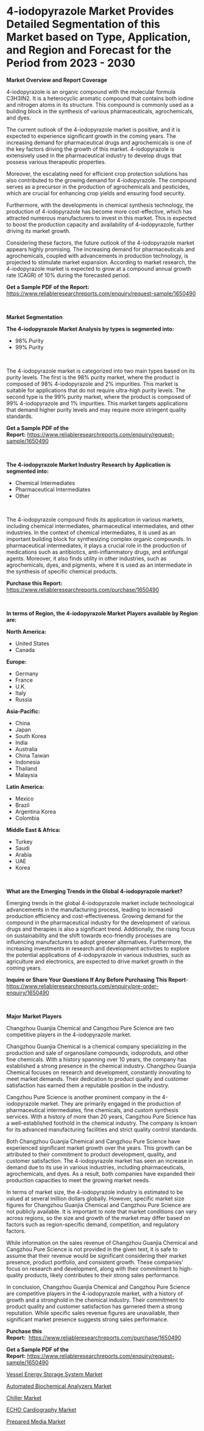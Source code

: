 <p><h1>4-iodopyrazole Market Provides Detailed Segmentation of this Market based on Type, Application, and Region and Forecast for the Period from 2023 - 2030</h1></p><p><strong>Market Overview and Report Coverage</strong></p>
<p><p>4-iodopyrazole is an organic compound with the molecular formula C3H3IN2. It is a heterocyclic aromatic compound that contains both iodine and nitrogen atoms in its structure. This compound is commonly used as a building block in the synthesis of various pharmaceuticals, agrochemicals, and dyes.</p><p>The current outlook of the 4-iodopyrazole market is positive, and it is expected to experience significant growth in the coming years. The increasing demand for pharmaceutical drugs and agrochemicals is one of the key factors driving the growth of this market. 4-iodopyrazole is extensively used in the pharmaceutical industry to develop drugs that possess various therapeutic properties.</p><p>Moreover, the escalating need for efficient crop protection solutions has also contributed to the growing demand for 4-iodopyrazole. The compound serves as a precursor in the production of agrochemicals and pesticides, which are crucial for enhancing crop yields and ensuring food security.</p><p>Furthermore, with the developments in chemical synthesis technology, the production of 4-iodopyrazole has become more cost-effective, which has attracted numerous manufacturers to invest in this market. This is expected to boost the production capacity and availability of 4-iodopyrazole, further driving its market growth.</p><p>Considering these factors, the future outlook of the 4-iodopyrazole market appears highly promising. The increasing demand for pharmaceuticals and agrochemicals, coupled with advancements in production technology, is projected to stimulate market expansion. According to market research, the 4-iodopyrazole market is expected to grow at a compound annual growth rate (CAGR) of 10% during the forecasted period.</p></p>
<p><strong>Get a Sample PDF of the Report:</strong> <a href="https://www.reliableresearchreports.com/enquiry/request-sample/1650490">https://www.reliableresearchreports.com/enquiry/request-sample/1650490</a></p>
<p>&nbsp;</p>
<p><strong>Market Segmentation</strong></p>
<p><strong>The 4-iodopyrazole Market Analysis by types is segmented into:</strong></p>
<p><ul><li>98% Purity</li><li>99% Purity</li></ul></p>
<p>&nbsp;</p>
<p><p>The 4-iodopyrazole market is categorized into two main types based on its purity levels. The first is the 98% purity market, where the product is composed of 98% 4-iodopyrazole and 2% impurities. This market is suitable for applications that do not require ultra-high purity levels. The second type is the 99% purity market, where the product is composed of 99% 4-iodopyrazole and 1% impurities. This market targets applications that demand higher purity levels and may require more stringent quality standards.</p></p>
<p><strong>Get a Sample PDF of the Report:</strong>&nbsp;<a href="https://www.reliableresearchreports.com/enquiry/request-sample/1650490">https://www.reliableresearchreports.com/enquiry/request-sample/1650490</a></p>
<p>&nbsp;</p>
<p><strong>The 4-iodopyrazole Market Industry Research by Application is segmented into:</strong></p>
<p><ul><li>Chemical Intermediates</li><li>Pharmaceutical Intermediates</li><li>Other</li></ul></p>
<p>&nbsp;</p>
<p><p>The 4-iodopyrazole compound finds its application in various markets, including chemical intermediates, pharmaceutical intermediates, and other industries. In the context of chemical intermediates, it is used as an important building block for synthesizing complex organic compounds. In pharmaceutical intermediates, it plays a crucial role in the production of medications such as antibiotics, anti-inflammatory drugs, and antifungal agents. Moreover, it also finds utility in other industries, such as agrochemicals, dyes, and pigments, where it is used as an intermediate in the synthesis of specific chemical products.</p></p>
<p><strong>Purchase this Report:</strong>&nbsp; <a href="https://www.reliableresearchreports.com/purchase/1650490">https://www.reliableresearchreports.com/purchase/1650490</a></p>
<p>&nbsp;</p>
<p><strong>In terms of Region, the 4-iodopyrazole Market Players available by Region are:</strong></p>
<p>
    <p> <strong> North America: </strong>
        <ul>
            <li>United States</li>
            <li>Canada</li>
        </ul>
        </p> 
    <p> <strong> Europe: </strong>
        <ul>
            <li>Germany</li>
            <li>France</li>
            <li>U.K.</li>
            <li>Italy</li>
            <li>Russia</li>
        </ul>
        </p> 
    <p> <strong> Asia-Pacific: </strong>
        <ul>
            <li>China</li>
            <li>Japan</li>
            <li>South Korea</li>
            <li>India</li>
            <li>Australia</li>
            <li>China Taiwan</li>
            <li>Indonesia</li>
            <li>Thailand</li>
            <li>Malaysia</li>
        </ul>
        </p> 
    <p> <strong> Latin America: </strong>
        <ul>
            <li>Mexico</li>
            <li>Brazil</li>
            <li>Argentina Korea</li>
            <li>Colombia</li>
        </ul>
        </p> 
    <p> <strong> Middle East & Africa: </strong>
        <ul>
            <li>Turkey</li>
            <li>Saudi</li>
            <li>Arabia</li>
            <li>UAE</li>
            <li>Korea</li>
        </ul>
    </p>
    </p>
<p>&nbsp;</p>
<p><strong>What are the Emerging Trends in the Global 4-iodopyrazole market?</strong></p>
<p><p>Emerging trends in the global 4-iodopyrazole market include technological advancements in the manufacturing process, leading to increased production efficiency and cost-effectiveness. Growing demand for the compound in the pharmaceutical industry for the development of various drugs and therapies is also a significant trend. Additionally, the rising focus on sustainability and the shift towards eco-friendly processes are influencing manufacturers to adopt greener alternatives. Furthermore, the increasing investments in research and development activities to explore the potential applications of 4-iodopyrazole in various industries, such as agriculture and electronics, are expected to drive market growth in the coming years.</p></p>
<p><strong>Inquire or Share Your Questions If Any Before Purchasing This Report</strong>- <a href="https://www.reliableresearchreports.com/enquiry/pre-order-enquiry/1650490">https://www.reliableresearchreports.com/enquiry/pre-order-enquiry/1650490</a></p>
<p>&nbsp;</p>
<p><strong>Major Market Players</strong></p>
<p><p>Changzhou Guanjia Chemical and Cangzhou Pure Science are two competitive players in the 4-iodopyrazole market.</p><p>Changzhou Guanjia Chemical is a chemical company specializing in the production and sale of organosilane compounds, iodoproduts, and other fine chemicals. With a history spanning over 10 years, the company has established a strong presence in the chemical industry. Changzhou Guanjia Chemical focuses on research and development, constantly innovating to meet market demands. Their dedication to product quality and customer satisfaction has earned them a reputable position in the industry.</p><p>Cangzhou Pure Science is another prominent company in the 4-iodopyrazole market. They are primarily engaged in the production of pharmaceutical intermediates, fine chemicals, and custom synthesis services. With a history of more than 20 years, Cangzhou Pure Science has a well-established foothold in the chemical industry. The company is known for its advanced manufacturing facilities and strict quality control standards.</p><p>Both Changzhou Guanjia Chemical and Cangzhou Pure Science have experienced significant market growth over the years. This growth can be attributed to their commitment to product development, quality, and customer satisfaction. The 4-iodopyrazole market has seen an increase in demand due to its use in various industries, including pharmaceuticals, agrochemicals, and dyes. As a result, both companies have expanded their production capacities to meet the growing market needs.</p><p>In terms of market size, the 4-iodopyrazole industry is estimated to be valued at several million dollars globally. However, specific market size figures for Changzhou Guanjia Chemical and Cangzhou Pure Science are not publicly available. It is important to note that market conditions can vary across regions, so the size and growth of the market may differ based on factors such as region-specific demand, competition, and regulatory factors.</p><p>While information on the sales revenue of Changzhou Guanjia Chemical and Cangzhou Pure Science is not provided in the given text, it is safe to assume that their revenue would be significant considering their market presence, product portfolio, and consistent growth. These companies' focus on research and development, along with their commitment to high-quality products, likely contributes to their strong sales performance.</p><p>In conclusion, Changzhou Guanjia Chemical and Cangzhou Pure Science are competitive players in the 4-iodopyrazole market, with a history of growth and a stronghold in the chemical industry. Their commitment to product quality and customer satisfaction has garnered them a strong reputation. While specific sales revenue figures are unavailable, their significant market presence suggests strong sales performance.</p></p>
<p><strong>Purchase this Report:</strong>&nbsp;&nbsp;<a href="https://www.reliableresearchreports.com/purchase/1650490">https://www.reliableresearchreports.com/purchase/1650490</a></p>
<p></p>
<p><strong>Get a Sample PDF of the Report:</strong>&nbsp;<a href="https://www.reliableresearchreports.com/enquiry/request-sample/1650490">https://www.reliableresearchreports.com/enquiry/request-sample/1650490</a></p>
<p><p><a href="https://medium.com/@late.bean.frame/vessel-energy-storage-system-market-size-growth-forecast-2023-2030-60411df323f6">Vessel Energy Storage System Market</a></p><p><a href="https://www.linkedin.com/pulse/automated-biochemical-analyzers-market-share-amp-new-trends-analysis/">Automated Biochemical Analyzers Market</a></p><p><a href="https://www.linkedin.com/pulse/chiller-market-research-report-unlocks-analysis-financial/">Chiller Market</a></p><p><a href="https://www.linkedin.com/pulse/echo-cardiography-market-size-share-global/">ECHO Cardiography Market</a></p><p><a href="https://medium.com/@bulk.cream.roll/prepared-media-market-size-growth-forecast-2023-2030-9af8763d73e4">Prepared Media Market</a></p></p>